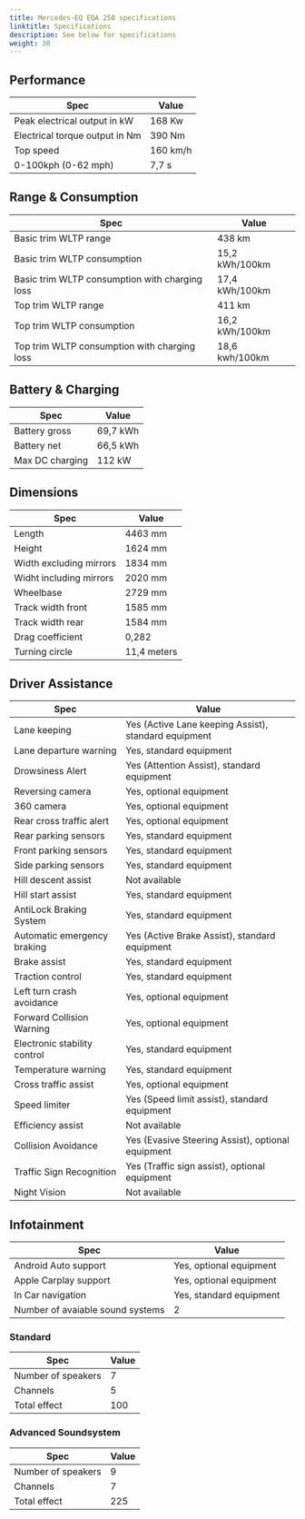 ```yaml
---
title: Mercedes-EQ EQA 250 specifications
linktitle: Specifications
description: See below for specifications
weight: 30
---
```


## Performance
|Spec|Value|
|----|-----|
|Peak electrical output in kW|168 Kw|
|Electrical torque output in Nm|390 Nm|
|Top speed|160 km/h|
|0-100kph (0-62 mph)|7,7 s|



## Range & Consumption
|Spec|Value|
|----|-----|
|Basic trim WLTP range|438 km|
|Basic trim WLTP consumption|15,2 kWh/100km|
|Basic trim WLTP consumption with charging loss|17,4 kWh/100km|
|Top trim WLTP range|411 km|
|Top trim WLTP consumption|16,2 kWh/100km|
|Top trim WLTP consumption with charging loss|18,6 kwh/100km|



## Battery & Charging
|Spec|Value|
|----|-----|
|Battery gross|69,7 kWh|
|Battery net|66,5 kWh|
|Max DC charging|112 kW|



## Dimensions
|Spec|Value|
|----|-----|
|Length|4463 mm|
|Height|1624 mm|
|Width excluding mirrors|1834 mm|
|Widht including mirrors|2020 mm|
|Wheelbase|2729 mm|
|Track width front|1585 mm|
|Track width rear|1584 mm|
|Drag coefficient|0,282|
|Turning circle|11,4 meters|

## Driver Assistance
|Spec|Value|
|----|-----|
|Lane keeping|Yes (Active Lane keeping Assist), standard equipment|
|Lane departure warning|Yes, standard equipment|
|Drowsiness Alert|Yes (Attention Assist), standard equipment|
|Reversing camera|Yes, optional equipment|
|360 camera|Yes, optional equipment|
|Rear cross traffic alert|Yes, optional equipment|
|Rear parking sensors|Yes, standard equipment|
|Front parking sensors|Yes, standard equipment|
|Side parking sensors|Yes, standard equipment|
|Hill descent assist|Not available|
|Hill start assist|Yes, standard equipment|
|AntiLock Braking System|Yes, standard equipment|
|Automatic emergency braking|Yes (Active Brake Assist), standard equipment|
|Brake assist|Yes, standard equipment|
|Traction control|Yes, standard equipment|
|Left turn crash avoidance|Yes, optional equipment|
|Forward Collision Warning|Yes, optional equipment|
|Electronic stability control|Yes, standard equipment|
|Temperature warning|Yes, standard equipment|
|Cross traffic assist|Yes, optional equipment|
|Speed limiter|Yes (Speed limit assist), standard equipment|
|Efficiency assist|Not available|
|Collision Avoidance|Yes (Evasive Steering Assist), optional equipment|
|Traffic Sign Recognition|Yes (Traffic sign assist), optional equipment|
|Night Vision|Not available|

## Infotainment
|Spec|Value|
|----|-----|
|Android Auto support|Yes, optional equipment|
|Apple Carplay support|Yes, optional equipment|
|In Car navigation|Yes, standard equipment|
|Number of avaiable sound systems|2|

### Standard
|Spec|Value|
|----|-----|
|Number of speakers|7|
|Channels|5|
|Total effect|100|

### Advanced Soundsystem
|Spec|Value|
|----|-----|
|Number of speakers|9|
|Channels|7|
|Total effect|225|
